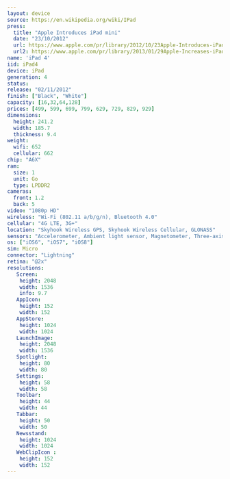 ```yaml
---
layout: device
source: https://en.wikipedia.org/wiki/IPad
press:
  title: "Apple Introduces iPad mini"
  date: "23/10/2012"
  url: https://www.apple.com/pr/library/2012/10/23Apple-Introduces-iPad-mini.html
  url2: https://www.apple.com/pr/library/2013/01/29Apple-Increases-iPad-with-Retina-Display-to-128GB.html
name: 'iPad 4'
iid: iPad4
device: iPad
generation: 4
status:
release: "02/11/2012"
finish: ["Black", "White"]
capacity: [16,32,64,128]
prices: [499, 599, 699, 799, 629, 729, 829, 929]
dimensions:
  height: 241.2
  width: 185.7
  thickness: 9.4
weight:
  wifi: 652
  cellular: 662
chip: "A6X"
ram:
  size: 1
  unit: Go
  type: LPDDR2
cameras:
  front: 1.2
  back: 5
video: "1080p HD"
wireless: "Wi-Fi (802.11 a/b/g/n), Bluetooth 4.0"
cellular: "4G LTE, 3G+"
location: "Skyhook Wireless GPS, Skyhook Wireless Cellular, GLONASS"
sensors: "Accelerometer, Ambient light sensor, Magnetometer, Three-axis gyroscope"
os: ["iOS6", "iOS7", "iOS8"]
sim: Micro
connector: "Lightning"
retina: "@2x"
resolutions:
   Screen:
    height: 2048
    width: 1536
    info: 9.7
   AppIcon:
    height: 152
    width: 152
   AppStore:
    height: 1024
    width: 1024
   LaunchImage:
    height: 2048
    width: 1536
   Spotlight:
    height: 80
    width: 80
   Settings:
    height: 58
    width: 58
   Toolbar:
    height: 44
    width: 44
   Tabbar:
    height: 50
    width: 50
   Newsstand:
    height: 1024
    width: 1024
   WebClipIcon :
    height: 152
    width: 152
---
```

